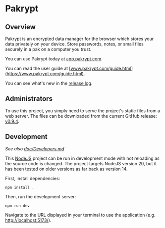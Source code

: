 # Pakrypt

## Overview

Pakrypt is an encrypted data manager for the browser which stores your data privately on your device. Store passwords, notes, or small files securely in a pak on a computer you trust.

You can use Pakrypt today at [app.pakrypt.com](https://app.pakrypt.com/).

You can read the user guide at [www.pakrypt.com/guide.html](https://www.pakrypt.com/guide.html).

You can see what's new in the [release log](./doc/Release.md).

## Administrators

To use this project, you simply need to serve the project's static files from a web server. The files can be downloaded from the current GitHub release: [v0.9.4](https://github.com/fractalate/pakrypt/releases/tag/v0.9.4).

## Development

*See also [doc/Developers.md](./doc/Developers.md)*

This [NodeJS](https://nodejs.org/) project can be run in development mode with hot reloading as the source code is changed. The project targets NodeJS version 20, but it has been tested on older versions as far back as version 14.

First, install dependencies:

```
npm install .
```

Then, run the development server:

```
npm run dev
```

Navigate to the URL displayed in your terminal to use the application (e.g. [http://localhost:5173/](http://localhost:5173/)).
